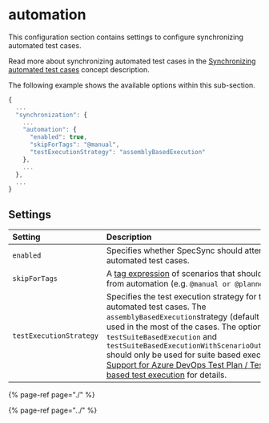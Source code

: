 # automation

This configuration section contains settings to configure synchronizing automated test cases.

Read more about synchronizing automated test cases in the [Synchronizing automated test cases](../../../important-concepts/synchronizing-automated-test-cases.md) concept description.

The following example shows the available options within this sub-section.

```javascript
{
  ...
  "synchronization": {
    ...
    "automation": {
      "enabled": true,
      "skipForTags": "@manual",
      "testExecutionStrategy": "assemblyBasedExecution"
    },
    ...
  },
  ...
}
```

## Settings



| Setting | Description | Default |
| :--- | :--- | :--- |
| `enabled` | Specifies whether SpecSync should attempt to create automated test cases. | `false` |
| `skipForTags` | A [tag expression](http://speclink.me/tagexpressions) of scenarios that should be excluded from automation \(e.g. `@manual or @planned`\). | no scenarios excluded |
| `testExecutionStrategy` | Specifies the test execution strategy for the automated test cases. The `assemblyBasedExecution`strategy \(default from v3.1\) is used in the most of the cases. The options `testSuiteBasedExecution` and `testSuiteBasedExecutionWithScenarioOutlineWrappers` should only be used for suite based execution. See [Support for Azure DevOps Test Plan / Test Suite based test execution](../../../features/test-result-publishing-features/support-for-azure-devops-test-plan-test-suite-based-test-execution.md) for details. | `assemblyBasedExecution` |

{% page-ref page="./" %}

{% page-ref page="../" %}

